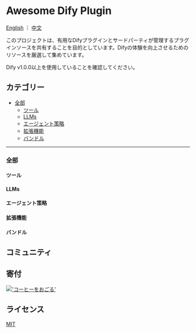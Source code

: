 # Awesome Dify Plugin

[English](README.md) ｜ [中文](README_CN.md)

このプロジェクトは、有用なDifyプラグインとサードパーティが管理するプラグインソースを共有することを目的としています。Difyの体験を向上させるためのリソースを厳選して集めています。

Dify v1.0.0以上を使用していることを確認してください。

## カテゴリー

- [全部](#全部)
    - [ツール](#ツール)
    - [LLMs](#llms)
    - [エージェント策略](#エージェント策略)
    - [拡張機能](#拡張機能)
    - [バンドル](#バンドル)

---

### 全部

#### ツール

#### LLMs

#### エージェント策略

#### 拡張機能

#### バンドル

## コミュニティ

## 寄付

[!['コーヒーをおごる'](https://www.buymeacoffee.com/assets/img/custom_images/orange_img.png)](https://www.buymeacoffee.com/stvlynn)

## ライセンス

[MIT](LICENSE)